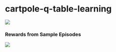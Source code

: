 # cartpole-q-table-learning

![](https://gateway.pinata.cloud/ipfs/QmQJiywjKtJw8Neo6XqKDE6RfQ6ULnLQfuRA4EM9i1KcGQ)

### Rewards from Sample Episodes
![](https://gateway.pinata.cloud/ipfs/QmXymEdJHsnH2XnfTUfvNQxQ6wUPyz2a2Ksb1va8LJ4YxP)
